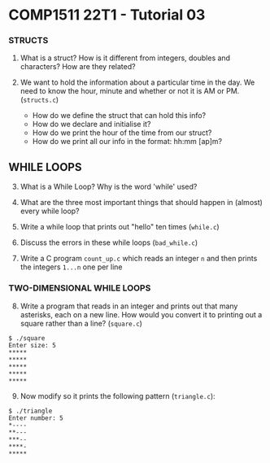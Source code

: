 # COMP1511 22T1 - Tutorial 03

### STRUCTS
1. What is a struct? How is it different from integers, doubles and characters? How are they related?

2. We want to hold the information about a particular time in the day. We need to know the hour, minute and whether or not it is AM or PM. (`structs.c`)

    - How do we define the struct that can hold this info?
    - How do we declare and initialise it?
    - How do we print the hour of the time from our struct?
    - How do we print all our info in the format: hh:mm [ap]m?

## WHILE LOOPS
3. What is a While Loop? Why is the word 'while' used?

4. What are the three most important things that should happen in (almost) every while loop?

5. Write a while loop that prints out "hello" ten times (`while.c`)

6. Discuss the errors in these while loops (`bad_while.c`)

7. Write a C program `count_up.c` which reads an integer `n` and then prints the integers `1...n` one per line

### TWO-DIMENSIONAL WHILE LOOPS

8. Write a program that reads in an integer and prints out that many asterisks, each on a new line. How would you convert it to printing out a square rather than a line? (`square.c`)

```
$ ./square
Enter size: 5
*****
*****
*****
*****
*****
```

9. Now modify so it prints the following pattern (`triangle.c`):

```
$ ./triangle
Enter number: 5
*----
**---
***--
****-
*****
```